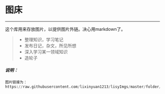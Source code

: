 
# 图床

----

这个库用来存放图片，以提供图片外链。决心用markdown了。

> * 整理知识，学习笔记
> * 发布日记，杂文，所见所想
> * 深入学习某一领域知识
> * 造轮子

##### 说明：
```python
图片链接为：
https://raw.githubusercontent.com/lixinyuan1213/lisyImgs/master/folder/xxx.jpg
```
